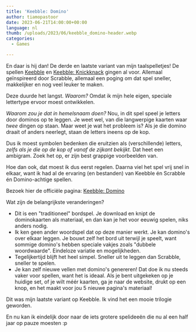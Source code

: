 ```yaml
---
title: 'Keebble: Domino'
author: tiamopastoor
date: 2023-06-21T14:00:00+00:00
language: nl
thumb: /uploads/2023/06/keebble_domino-header.webp
categories:
  - Games

---
```

En daar is hij dan! De derde en laatste variant van mijn taalspelletjes! De spellen [Keebble][1] en [Keebble: Knickknack][2] gingen al voor. Allemaal geïnspireerd door Scrabble, allemaal een poging om dat spel sneller, makkelijker en nog veel leuker te maken.

Deze duurde het langst. _Waarom?_ Omdat ik mijn hele eigen, speciale lettertype ervoor moest ontwikkelen.

_Waarom zou je dat in hemelsnaam doen?_ Nou, in dit spel speel je letters door dominos op te leggen. Je weet wel, van die langwerpige kaarten waar _twee_ dingen op staan. Maar weet je wat het probleem is? Als je die domino draait of anders neerlegt, staan de letters ineens op de kop. 

Dus ik moest symbolen bedenken die eruitzien als (verschillende) letters, _zelfs als je die op de kop of vanaf de zijkant bekijkt._ Dat heet een ambigram. Zoek het op, er zijn best grappige voorbeelden van.

Hoe dan ook, dat moest ik dus eerst regelen. Daarna viel het spel vrij snel in elkaar, want ik had al de ervaring (en bestanden) van Keebble én Scrabble én Domino-achtige spellen.

Bezoek hier de officiële pagina: [Keebble: Domino][3]

Wat zijn de belangrijkste veranderingen?

  * Dit is een "traditioneel" bordspel. Je download en knipt de dominokaarten als materiaal, en dan kan je het voor eeuwig spelen, niks anders nodig.
  * Ik ken geen ander woordspel dat op deze manier werkt. Je kan domino's over elkaar leggen. Je bouwt zelf het bord uit terwijl je speelt, want sommige domino's hebben speciale vakjes zoals "dubbele woordwaarde". Eindeloze variatie en mogelijkheden.
  * Tegelijkertijd blijft het heel simpel. Sneller uit te leggen dan Scrabble, sneller te spelen.
  * Je kan zelf nieuwe vellen met domino's genereren! Dat doe ik nu steeds vaker voor spellen, want het is ideaal. Als je bent uitgekeken op je huidige set, of je wilt méér kaarten, ga je naar de website, drukt op een knop, en het maakt voor jou 5 nieuwe pagina's materiaal!

Dit was mijn laatste variant op Keebble. Ik vind het een mooie trilogie geworden. 

En nu kan ik eindelijk door naar de iets grotere spelideeën die nu al een half jaar op pauze moesten :p

 [1]: /blog/2023/2023-03-22-keebble
 [2]: /blog/2023/2023-05-21-keebble-knickknack
 [3]: https://pandaqi.com/keebble-domino